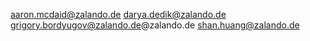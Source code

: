 aaron.mcdaid@zalando.de
darya.dedik@zalando.de
grigory.bordyugov@zalando.de@zalando.de
shan.huang@zalando.de
